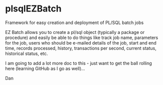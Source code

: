 plsqlEZBatch
============

Framework for easy creation and deployment of PL/SQL batch jobs

EZ Batch allows you to create a pl/sql object (typically a package or procedure) and easily be able to do things like track job name, parameters for the job, users who should be e-mailed details of the job, start and end time, records processed, history, transactions per second, current status, historical status, etc.

I am going to add a lot more doc to this - just want to get the ball rolling here (learning GitHub as I go as well)...

Dan
